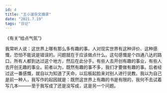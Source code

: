 ```yaml
---
id: 4
title: "王小波杂文摘录"
date: "2021.7.19"
tags: "日记"
---
```


《有关“给点气氛”》

我常听人说：这世界上哪有那么多有趣的事。人对现实世界有这种评价、这种感慨，恐怕不能说是错误的。问题就在于应该做点什么。这句感慨是个四通八达的路口，所有人都到达过这个地方，然后在此分手。有些人去开创有趣的事业，有些人去开创无趣的事业。前者以为，既然有趣的事不多，我们才要做有趣的事。后者经过这一番感慨，就自以为知道了天命，以后板起脸来对别人进行说教。我以为自己是前一种人，我写作的起因就是：既然这世界上有趣的书是有限的，我何不去试着写几本———至于我写成了还是没写成，这是另一个问题。
